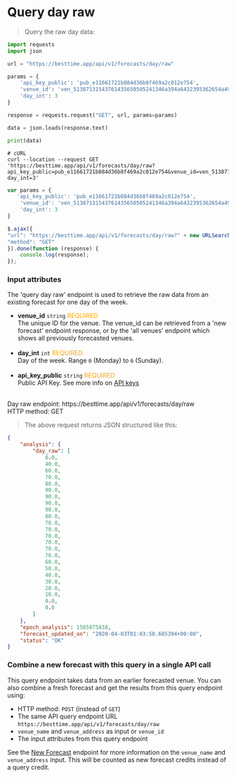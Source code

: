 # Query day raw

> Query the raw day data:

```python
import requests
import json

url = "https://besttime.app/api/v1/forecasts/day/raw"

params = {
    'api_key_public': 'pub_e11661721b084d36b8f469a2c012e754',
    'venue_id': 'ven_51387131543761435650505241346a394a6432395362654a496843',
    'day_int': 3
}

response = requests.request("GET", url, params=params)

data = json.loads(response.text)

print(data)
```

```shell
# cURL
curl --location --request GET 'https://besttime.app/api/v1/forecasts/day/raw?api_key_public=pub_e11661721b084d36b8f469a2c012e754&venue_id=ven_51387131543761435650505241346a394a6432395362654a496843&
day_int=3'
```

```javascript
var params = {
   'api_key_public': 'pub_e11661721b084d36b8f469a2c012e754',
    'venue_id': 'ven_51387131543761435650505241346a394a6432395362654a496843',
    'day_int': 3
}

$.ajax({
"url": "https://besttime.app/api/v1/forecasts/day/raw?" + new URLSearchParams(params),
"method": "GET"
}).done(function (response) {
    console.log(response);
});
```

### Input attributes

The 'query day raw' endpoint is used to retrieve the raw data from an existing forecast for one day of the week.

- **venue_id** `string` <span style="color:orange">REQUIRED</span>  
 The unique ID for the venue. The venue_id can be retrieved from a 'new forecast' endpoint response, or by the 'all venues' endpoint which shows all previously forecasted venues.  
 &nbsp; 
- **day_int** `int` <span style="color:orange">REQUIRED</span>  
 Day of the week. Range `0` (Monday) to `6` (Sunday).  
 &nbsp; 
- **api_key_public** `string` <span style="color:orange">REQUIRED</span>  
 Public API Key. See more info on [API keys](#api-reference)  
 &nbsp; 

<aside class="notice">
Day raw endpoint: https://besttime.app/api/v1/forecasts/day/raw
</aside>

<aside class="notice">
HTTP method: GET
</aside>

> The above request returns JSON structured like this:

```json
{
    "analysis": {
        "day_raw": [
            0.0,
            40.0,
            60.0,
            70.0,
            80.0,
            90.0,
            90.0,
            90.0,
            90.0,
            80.0,
            70.0,
            70.0,
            70.0,
            70.0,
            70.0,
            70.0,
            60.0,
            50.0,
            40.0,
            30.0,
            20.0,
            10.0,
            0.0,
            0.0
        ]
    },
    "epoch_analysis": 1585875838,
    "forecast_updated_on": "2020-04-03T01:03:58.685394+00:00",
    "status": "OK"
}
```


### Combine a new forecast with this query in a single API call
This query endpoint takes data from an earlier forecasted venue. You can also combine a fresh forecast and get the results from this query endpoint using:

-  HTTP method: `POST` (instead of `GET`)
-  The same API query endpoint URL `https://besttime.app/api/v1/forecasts/day/raw`
-  `venue_name` and `venue_address` as input or `venue_id`
- The input attributes from this query endpoint

See the [New Forecast](#forecast-new-link) endpoint for more information on the `venue_name` and `venue_address` input. This will be counted as new forecast credits instead of a query credit.

